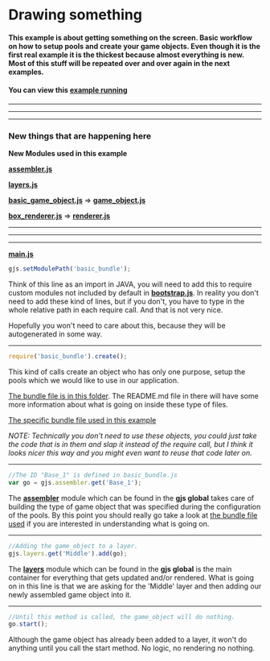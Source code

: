 [example]: http://diegomarquez.github.io/game/examples/game_object_creation/index.html
[bundles]: ../resources/bundles
[bundle]: ../resources/bundles/basic_bundle.js

[css]: ./main.css
[main]: ./main.js
[index]: ./index.html
[bootstrap]: ../src/bootstrap.js

[layers]: ../../src/hierarchy/layers.js
[assembler]: ../../src/pools/assembler.js

[game_object]: ../../src/hierarchy/game_object.js
[renderer]: ../../src/components/rendering/renderer.js
[game_object_container]: ../../src/hierarchy/game_object_container.js

[basic_game_object]: ../resources/basic_game_object.js
[box_renderer]: ../resources/box_renderer.js
[basic_container]: ../resources/basic_container.js

# Drawing something

#### This example is about getting something on the screen. Basic workflow on how to setup pools and create your game objects. Even though it is the first real example it is the thickest because almost everything is new. Most of this stuff will be repeated over and over again in the next examples.

#### You can view this [example running][example]

**********
**********
**********

### New things that are happening here

**New Modules used in this example**

[**assembler.js**][assembler]

[**layers.js**][layers]

[**basic_game_object.js**][basic_game_object] => [**game_object.js**][game_object]

[**box_renderer.js**][box_renderer] => [**renderer.js**][renderer]

**********
**********
**********

[**main.js**][main]

```javascript
gjs.setModulePath('basic_bundle');
```

Think of this line as an import in JAVA, you will need to add this to require custom modules
not included by default in [**bootstrap.js**][bootstrap]. In reality you don't need to add these kind of lines,
but if you don't, you have to type in the whole relative path in each require call. And that is not very nice.

Hopefully you won't need to care about this, because they will be autogenerated in some way.

**********

```javascript
require('basic_bundle').create();  
```
This kind of calls create an object who has only one purpose, setup the pools which we would like to use in our application. 

[The bundle file is in this folder][bundles]. The README.md file in there will have some more information about what is going on inside these type of files.

[The specific bundle file used in this example][bundle]

*NOTE: Technically you don't need to use these objects, you could just take the code that is in them and slap it instead of the require call, but I think it looks nicer this way and you might even want to reuse that code later on.*

**********

```javascript
//The ID "Base_1" is defined in basic_bundle.js
var go = gjs.assembler.get('Base_1');
```

The [**assembler**][assembler] module which can be found in the **gjs global** takes care of building the type of game object that was specified during the configuration of the pools. By this point
you should really go take a look at [the bundle file used][bundle] if you are interested in understanding what is going on.

**********

```javascript
//Adding the game_object to a layer. 
gjs.layers.get('Middle').add(go);
```

The [**layers**][layers] module which can be found in the **gjs global** is the main container for everything that gets updated and/or rendered. What is going on in this line is that we are asking for the 'Middle' layer and then adding our newly assembled game object into it.

**********

```javascript
//Until this method is called, the game_object will do nothing.
go.start();
```

Although the game object has already been added to a layer, it won't do anything until you call the start method. No logic, no rendering no nothing.
